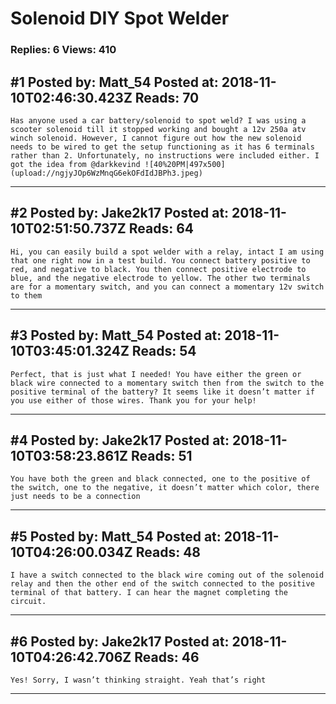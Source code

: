 # Solenoid DIY Spot Welder

### Replies: 6 Views: 410

## \#1 Posted by: Matt_54 Posted at: 2018-11-10T02:46:30.423Z Reads: 70

```
Has anyone used a car battery/solenoid to spot weld? I was using a scooter solenoid till it stopped working and bought a 12v 250a atv winch solenoid. However, I cannot figure out how the new solenoid needs to be wired to get the setup functioning as it has 6 terminals rather than 2. Unfortunately, no instructions were included either. I got the idea from @darkkevind ![40%20PM|497x500](upload://ngjyJOp6WzMnqG6ekOFdIdJBPh3.jpeg)
```

---
## \#2 Posted by: Jake2k17 Posted at: 2018-11-10T02:51:50.737Z Reads: 64

```
Hi, you can easily build a spot welder with a relay, intact I am using that one right now in a test build. You connect battery positive to red, and negative to black. You then connect positive electrode to blue, and the negative electrode to yellow. The other two terminals are for a momentary switch, and you can connect a momentary 12v switch to them
```

---
## \#3 Posted by: Matt_54 Posted at: 2018-11-10T03:45:01.324Z Reads: 54

```
Perfect, that is just what I needed! You have either the green or black wire connected to a momentary switch then from the switch to the positive terminal of the battery? It seems like it doesn’t matter if you use either of those wires. Thank you for your help!
```

---
## \#4 Posted by: Jake2k17 Posted at: 2018-11-10T03:58:23.861Z Reads: 51

```
You have both the green and black connected, one to the positive of the switch, one to the negative, it doesn’t matter which color, there just needs to be a connection
```

---
## \#5 Posted by: Matt_54 Posted at: 2018-11-10T04:26:00.034Z Reads: 48

```
I have a switch connected to the black wire coming out of the solenoid relay and then the other end of the switch connected to the positive terminal of that battery. I can hear the magnet completing the circuit.
```

---
## \#6 Posted by: Jake2k17 Posted at: 2018-11-10T04:26:42.706Z Reads: 46

```
Yes! Sorry, I wasn’t thinking straight. Yeah that’s right
```

---
